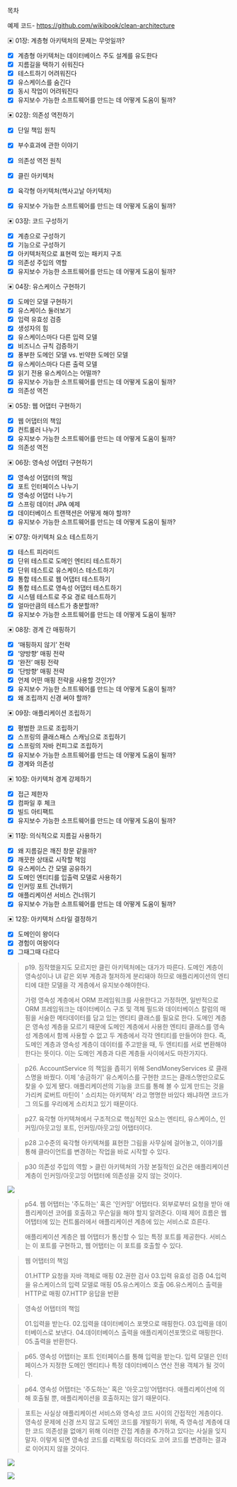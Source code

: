 목차  

예제 코드- https://github.com/wikibook/clean-architecture 

▣ 01장: 계층형 아키텍처의 문제는 무엇일까?  
- [X] 계층형 아키텍처는 데이터베이스 주도 설계를 유도한다  
- [X] 지름길을 택하기 쉬워진다  
- [X] 테스트하기 어려워진다  
- [X] 유스케이스를 숨긴다  
- [X] 동시 작업이 어려워진다  
- [X] 유지보수 가능한 소프트웨어를 만드는 데 어떻게 도움이 될까?
  
▣ 02장: 의존성 역전하기  
- [X] 단일 책임 원칙  
- [X] 부수효과에 관한 이야기  
- [X] 의존성 역전 원칙  
- [X] 클린 아키텍처  
- [X] 육각형 아키텍처(헥사고날 아키텍처)  
- [X] 유지보수 가능한 소프트웨어를 만드는 데 어떻게 도움이 될까?  



▣ 03장: 코드 구성하기  
- [X] 계층으로 구성하기  
- [X] 기능으로 구성하기  
- [X] 아키텍처적으로 표현력 있는 패키지 구조  
- [X] 의존성 주입의 역할  
- [X] 유지보수 가능한 소프트웨어를 만드는 데 어떻게 도움이 될까?  
  
▣ 04장: 유스케이스 구현하기  
- [X] 도메인 모델 구현하기  
- [X] 유스케이스 둘러보기  
- [X] 입력 유효성 검증  
- [X] 생성자의 힘  
- [X] 유스케이스마다 다른 입력 모델  
- [X] 비즈니스 규칙 검증하기  
- [X] 풍부한 도메인 모델 vs. 빈약한 도메인 모델  
- [X] 유스케이스마다 다른 출력 모델  
- [X] 읽기 전용 유스케이스는 어떨까?  
- [X] 유지보수 가능한 소프트웨어를 만드는 데 어떻게 도움이 될까?  
- [X] 의존성 역전  
  
▣ 05장: 웹 어댑터 구현하기  
- [X] 웹 어댑터의 책임  
- [X] 컨트롤러 나누기  
- [X] 유지보수 가능한 소프트웨어를 만드는 데 어떻게 도움이 될까?  
- [X] 의존성 역전  
  
▣ 06장: 영속성 어댑터 구현하기  
- [X] 영속성 어댑터의 책임  
- [X] 포트 인터페이스 나누기  
- [X] 영속성 어댑터 나누기  
- [X] 스프링 데이터 JPA 예제  
- [X] 데이터베이스 트랜잭션은 어떻게 해야 할까?  
- [X] 유지보수 가능한 소프트웨어를 만드는 데 어떻게 도움이 될까?  
  
▣ 07장: 아키텍처 요소 테스트하기  
- [X] 테스트 피라미드  
- [X] 단위 테스트로 도메인 엔티티 테스트하기  
- [X] 단위 테스트로 유스케이스 테스트하기  
- [X] 통합 테스트로 웹 어댑터 테스트하기  
- [X] 통합 테스트로 영속성 어댑터 테스트하기  
- [X] 시스템 테스트로 주요 경로 테스트하기  
- [X] 얼마만큼의 테스트가 충분할까?  
- [X] 유지보수 가능한 소프트웨어를 만드는 데 어떻게 도움이 될까?  
  
▣ 08장: 경계 간 매핑하기  
- [X] ‘매핑하지 않기’ 전략  
- [X] ‘양방향’ 매핑 전략  
- [X] ‘완전’ 매핑 전략  
- [X] ‘단방향’ 매핑 전략  
- [X] 언제 어떤 매핑 전략을 사용할 것인가?  
- [X] 유지보수 가능한 소프트웨어를 만드는 데 어떻게 도움이 될까?  
- [X] 왜 조립까지 신경 써야 할까?  
  
▣ 09장: 애플리케이션 조립하기  
- [X] 평범한 코드로 조립하기  
- [X] 스프링의 클래스패스 스캐닝으로 조립하기  
- [X] 스프링의 자바 컨피그로 조립하기  
- [X] 유지보수 가능한 소프트웨어를 만드는 데 어떻게 도움이 될까?  
- [X] 경계와 의존성  
  
▣ 10장: 아키텍처 경계 강제하기  
- [X] 접근 제한자  
- [X] 컴파일 후 체크  
- [X] 빌드 아티팩트  
- [X] 유지보수 가능한 소프트웨어를 만드는 데 어떻게 도움이 될까?  
  
▣ 11장: 의식적으로 지름길 사용하기  
- [X] 왜 지름길은 깨진 창문 같을까?  
- [X] 깨끗한 상태로 시작할 책임  
- [X] 유스케이스 간 모델 공유하기  
- [X] 도메인 엔티티를 입출력 모델로 사용하기  
- [X] 인커밍 포트 건너뛰기  
- [X] 애플리케이션 서비스 건너뛰기  
- [X] 유지보수 가능한 소프트웨어를 만드는 데 어떻게 도움이 될까?  
  
▣ 12장: 아키텍처 스타일 결정하기  
- [X] 도메인이 왕이다  
- [X] 경험이 여왕이다  
- [X] 그때그때 다르다  

> p19. 짐작했을지도 모르지만 클린 아키텍처에는 대가가 따른다. 도메인 계층이 영속성이나 UI 같은 외부 계층과 철저하게 분리돼야 하므로 애플리케이션의 엔티티에 대한 모델을 각 게층에서 유지보수해야한다.
> 
> 가령 영속성 계층에서 ORM 프레임워크를 사용한다고 가정하면, 일반적으로 ORM 프레임워크는 데이터베이스 구조 및 객체 필드와 데이터베이스 칼럼의 매핑을 서술한 메타데이터를 담고 있는 엔티티 클래스를 필요로 한다.
> 도메인 계층은 영속성 계층을 모르기 때문에 도메인 계층에서 사용한 엔티티 클래스를 영속성 계층에서 함께 사용할 수 없고 두 계층에서 각각 엔티티를 만들어야 한다.
> 즉, 도메인 계층과 영속성 계층이 데이터를 주고받을 때, 두 엔티티를 서로 변환해야 한다는 뜻이다. 이는 도메인 계층과 다른 계층들 사이에서도 마찬가지다.

> p26. AccountService 의 책임을 좁히기 위해 SendMoneyServices 로 클래스명을 바꿨다. 이제 '송금하기' 유스케이스를 구현한 코드는 클래스명만으로도 찾을 수 있게 됐다. 애플리케이션의 기능을 코드를 통해 볼 수 있게 만드는 것을 가리켜 로버트 마틴이
> ' 소리치는 아키텍쳐' 라고 명명한 바있다 왜냐하면 코드가 그 의도를 우리에게 소리치고 있기 때문이다.


> p27. 육각형 아키텍쳐에서 구조적으로 핵심적인 요소는 엔티티, 유스케이스, 인커밍/아웃고잉 포트, 인커밍/아웃고잉 어탭터이다.

> p28 고수준의 육각형 아키텍쳐를 표현한 그림을 사무실에 걸어놓고, 이야기를 통해 클라이언트를 변경하는 작업을 바로 시작할 수 있다.


> p30 의존성 주입의 역할 > 클린 아키텍쳐의 가장 본질적인 요건은 애플리케이션 계층이 인커밍/아웃고잉 어탭터에 의존성을 갖지 않는 것이다.

![](https://tva1.sinaimg.cn/mw1024/e6c9d24egy1h1ct7fwg31j214j0u0djz.jpg)


> p54. 웹 어탭터는 '주도하는' 혹은 '인커밍' 어탭터다. 외부로부터 요청을 받아 애플리케이션 코어를 호출하고 무슨일을 해야 할지 알려준다. 이때 제어 흐름은 웹 어탭터에 있는 컨트롤러에서 애플리케이션 계층에 있는 서비스로 흐른다.
> 
> 애플리케이션 계층은 웹 어탭터가 통신할 수 있는 특정 포트를 제공한다. 서비스는 이 포트를 구현하고, 웹 어탭터는 이 포트를 호출할 수 있다.


> 웹 어탭터의 책임
> 
> 01.HTTP 요청을 자바 객체로 매핑
> 02.권한 검사
> 03.입력 유효성 검증
> 04.입력을 유스케이스의 입력 모델로 매핑
> 05.유스케이스 호출
> 06.유스케이스 출력을 HTTP로 매핑
> 07.HTTP 응답을 반환

> 영속성 어탭터의 책임
> 
> 01.입력을 받는다.
> 02.입력을 데이터베이스 포맷으로 매핑한다.
> 03.입력을 데이터베이스로 보낸다.
> 04.데이터베이스 출력을 애플리케이션포맷으로 매핑한다.
> 05.출력을 반환한다.

> p65. 영속성 어탭터는 포트 인터페이스를 통해 입력을 받는다. 입력 모델은 인터페이스가 지정한 도메인 엔티티나 특정 데이터베이스 연산 전용 객체가 될 것이다.

> p64. 영속성 어탭터는 '주도하는' 혹은 '아웃고잉'어탭터다. 애플리케이션에 의해 호출될 뿐, 애플리케이션을 호출하지는 않기 때문이다.

> 포트는 사실상 애플리케이션 서비스와 영속성 코드 사이의 간접적인 게층이다. 영속성 문제에 신경 쓰지 않고 도메인 코드를 개발하기 위해, 즉 영속성 계층에 대한 코드 의존성을 없애기 위해 이러한 간접 계층을 추가하고 있다는 사실을 잊지 말자.
> 이렇게 되면 영속성 코드를 리팩토링 하더라도 코어 코드를 변경하는 결과로 이어지지 않을 것이다.


![](https://tva1.sinaimg.cn/large/e6c9d24egy1h1cur6gjgjj20yq0oodj5.jpg)


![](https://tva1.sinaimg.cn/large/e6c9d24egy1h1curgzpnxj20wm0p6tbf.jpg)

